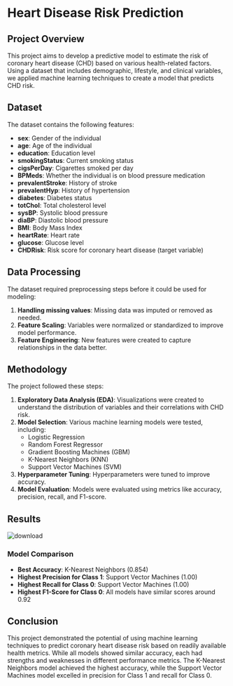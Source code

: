 
# Heart Disease Risk Prediction

## Project Overview
This project aims to develop a predictive model to estimate the risk of coronary heart disease (CHD) based on various health-related factors. Using a dataset that includes demographic, lifestyle, and clinical variables, we applied machine learning techniques to create a model that predicts CHD risk.

## Dataset
The dataset contains the following features:
- **sex**: Gender of the individual
- **age**: Age of the individual
- **education**: Education level
- **smokingStatus**: Current smoking status
- **cigsPerDay**: Cigarettes smoked per day
- **BPMeds**: Whether the individual is on blood pressure medication
- **prevalentStroke**: History of stroke
- **prevalentHyp**: History of hypertension
- **diabetes**: Diabetes status
- **totChol**: Total cholesterol level
- **sysBP**: Systolic blood pressure
- **diaBP**: Diastolic blood pressure
- **BMI**: Body Mass Index
- **heartRate**: Heart rate
- **glucose**: Glucose level
- **CHDRisk**: Risk score for coronary heart disease (target variable)

## Data Processing
The dataset required preprocessing steps before it could be used for modeling:
1. **Handling missing values**: Missing data was imputed or removed as needed.
2. **Feature Scaling**: Variables were normalized or standardized to improve model performance.
3. **Feature Engineering**: New features were created to capture relationships in the data better.

## Methodology
The project followed these steps:
1. **Exploratory Data Analysis (EDA)**: Visualizations were created to understand the distribution of variables and their correlations with CHD risk.
2. **Model Selection**: Various machine learning models were tested, including:
   - Logistic Regression
   - Random Forest Regressor
   - Gradient Boosting Machines (GBM)
   - K-Nearest Neighbors (KNN)
   - Support Vector Machines (SVM)
3. **Hyperparameter Tuning**: Hyperparameters were tuned to improve accuracy.
4. **Model Evaluation**: Models were evaluated using metrics like accuracy, precision, recall, and F1-score.

## Results

![download](https://github.com/user-attachments/assets/3a1bf706-b68a-4aa0-879a-03886b13e718)

### Model Comparison
- **Best Accuracy**: K-Nearest Neighbors (0.854)
- **Highest Precision for Class 1**: Support Vector Machines (1.00)
- **Highest Recall for Class 0**: Support Vector Machines (1.00)
- **Highest F1-Score for Class 0**: All models have similar scores around 0.92

## Conclusion
This project demonstrated the potential of using machine learning techniques to predict coronary heart disease risk based on readily available health metrics. While all models showed similar accuracy, each had strengths and weaknesses in different performance metrics. The K-Nearest Neighbors model achieved the highest accuracy, while the Support Vector Machines model excelled in precision for Class 1 and recall for Class 0.

